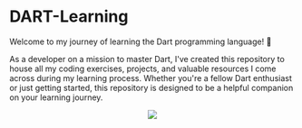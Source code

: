 # DART-Learning

Welcome to my journey of learning the Dart programming language! 🚀

As a developer on a mission to master Dart, I've created this repository to house all my coding exercises, projects, and valuable resources I come across during my learning process. Whether you're a fellow Dart enthusiast or just getting started, this repository is designed to be a helpful companion on your learning journey.

<div align="center">
  <img src="https://blog.codemagic.io/uploads/covers/Codemagic-io_Blog_Video_Tutorial.png">
</div>


